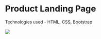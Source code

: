 # Product Landing Page
Technologies used - HTML, CSS, Bootstrap<br><br>
<img src="/ss/Image 2.png">

